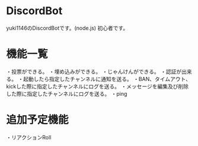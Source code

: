 # DiscordBot
yuki1146のDiscordBotです。(node.js)
初心者です。
# 機能一覧
・投票ができる。
・埋め込みができる。
・じゃんけんができる。
・認証が出来る。
・起動したら指定したチャンネルに通知を送る。
・BAN、タイムアウト、kickした際に指定したチャンネルにログを送る。
・メッセージを編集及び削除した際に指定したチャンネルにログを送る。
・ping
# 追加予定機能
・リアクションRoll

